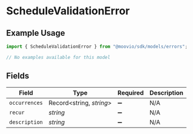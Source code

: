 # ScheduleValidationError

## Example Usage

```typescript
import { ScheduleValidationError } from "@moovio/sdk/models/errors";

// No examples available for this model
```

## Fields

| Field                    | Type                     | Required                 | Description              |
| ------------------------ | ------------------------ | ------------------------ | ------------------------ |
| `occurrences`            | Record<string, *string*> | :heavy_minus_sign:       | N/A                      |
| `recur`                  | *string*                 | :heavy_minus_sign:       | N/A                      |
| `description`            | *string*                 | :heavy_minus_sign:       | N/A                      |